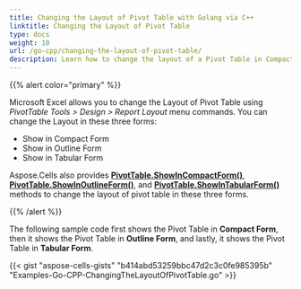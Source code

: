 ```yaml
---
title: Changing the Layout of Pivot Table with Golang via C++
linktitle: Changing the Layout of Pivot Table
type: docs
weight: 10
url: /go-cpp/changing-the-layout-of-pivot-table/
description: Learn how to change the layout of a Pivot Table in Compact, Outline, and Tabular forms using Aspose.Cells for C++.
---
```


{{% alert color="primary" %}}

Microsoft Excel allows you to change the Layout of Pivot Table using *PivotTable Tools > Design > Report Layout* menu commands. You can change the Layout in these three forms:

- Show in Compact Form
- Show in Outline Form
- Show in Tabular Form

Aspose.Cells also provides [**PivotTable.ShowInCompactForm()**](https://reference.aspose.com/cells/go-cpp/pivottable/showincompactform/), [**PivotTable.ShowInOutlineForm()**](https://reference.aspose.com/cells/cpp/aspose.cells.pivot/pivottable/showinoutlineform/), and [**PivotTable.ShowInTabularForm()**](https://reference.aspose.com/cells/cpp/aspose.cells.pivot/pivottable/showintabularform/) methods to change the layout of pivot table in these three forms.

{{% /alert %}}

The following sample code first shows the Pivot Table in **Compact Form**, then it shows the Pivot Table in **Outline Form**, and lastly, it shows the Pivot Table in **Tabular Form**.

{{< gist "aspose-cells-gists" "b414abd53259bbc47d2c3c0fe985395b" "Examples-Go-CPP-ChangingTheLayoutOfPivotTable.go" >}}
